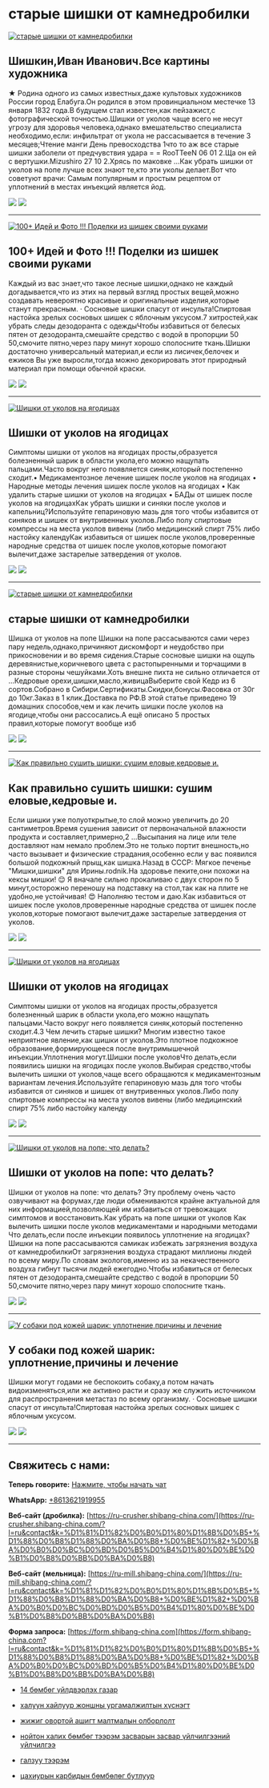 # старые шишки от камнедробилки

<a href="https://swt.shibang-china.com/?l=ru&img&k=%D1%81%D1%82%D0%B0%D1%80%D1%8B%D0%B5+%D1%88%D0%B8%D1%88%D0%BA%D0%B8+%D0%BE%D1%82+%D0%BA%D0%B0%D0%BC%D0%BD%D0%B5%D0%B4%D1%80%D0%BE%D0%B1%D0%B8%D0%BB%D0%BA%D0%B8" target="_blank">![старые шишки от камнедробилки](http://static.shibang-china.com/all-800x300/890.jpg)</a>

## Шишкин,Иван Иванович.Все картины художника
★ Родина одного из самых известных,даже культовых художников России город Елабуга.Он родился в этом провинциальном местечке 13 января 1832 года.В будущем стал известен,как пейзажист,с фотографической точностью.Шишки от уколов чаще всего не несут угрозу для здоровья человека,однако вмешательство специалиста необходимо,если: инфильтрат от укола не рассасывается в течение 3 месяцев;Чтение манги День превосходства 1что то аж все старые шишки заболели от предчувствия удара = = RooTTeeN 06 01 2.Ща он ей с вертушки.Mizushiro 27 10 2.Хрясь по маковке …Как убрать шишки от уколов на попе лучше всех знают те,кто эти уколы делает.Вот что советуют врачи: Самым популярным и простым рецептом от уплотнений в местах инъекций является йод.


<a href="https://whatsapp.shibangsoft.com/WhatsApp.php" target="_blank" title="WhatsApp">![](http://static.shibang-china.com/icon/whatsapp.png)</a> <a href="https://swt.shibang-china.com/?l=ru&icon&k=%D1%81%D1%82%D0%B0%D1%80%D1%8B%D0%B5+%D1%88%D0%B8%D1%88%D0%BA%D0%B8+%D0%BE%D1%82+%D0%BA%D0%B0%D0%BC%D0%BD%D0%B5%D0%B4%D1%80%D0%BE%D0%B1%D0%B8%D0%BB%D0%BA%D0%B8" target="_blank">![](http://static.shibang-china.com/icon/chat-ru.png)</a>

---

<a href="https://swt.shibang-china.com/?l=ru&img&k=%D1%81%D1%82%D0%B0%D1%80%D1%8B%D0%B5+%D1%88%D0%B8%D1%88%D0%BA%D0%B8+%D0%BE%D1%82+%D0%BA%D0%B0%D0%BC%D0%BD%D0%B5%D0%B4%D1%80%D0%BE%D0%B1%D0%B8%D0%BB%D0%BA%D0%B8" target="_blank">![100+ Идей и Фото !!! Поделки из шишек своими руками](http://static.shibang-china.com/all-800x300/978.jpg)</a>

## 100+ Идей и Фото !!! Поделки из шишек своими руками
Каждый из вас знает,что такое лесные шишки,однако не каждый догадывается,что из этих на первый взгляд простых вещей,можно создавать невероятно красивые и оригинальные изделия,которые станут прекрасным.&nbsp;&#0183;&#32;Сосновые шишки спасут от инсульта!Спиртовая настойка зрелых сосновых шишек с яблочным уксусом.7 хитростей,как убрать следы дезодоранта с одеждыЧтобы избавиться от белесых пятен от дезодоранта,смешайте средство с водой в пропорции 50 50,смочите пятно,через пару минут хорошо сполосните ткань.Шишки достаточно универсальный материал,и если из лисичек,белочек и ежиков Вы уже выросли,тогда можно декорировать этот природный материал при помощи обычной краски.


<a href="https://whatsapp.shibangsoft.com/WhatsApp.php" target="_blank" title="WhatsApp">![](http://static.shibang-china.com/icon/whatsapp.png)</a> <a href="https://swt.shibang-china.com/?l=ru&icon&k=%D1%81%D1%82%D0%B0%D1%80%D1%8B%D0%B5+%D1%88%D0%B8%D1%88%D0%BA%D0%B8+%D0%BE%D1%82+%D0%BA%D0%B0%D0%BC%D0%BD%D0%B5%D0%B4%D1%80%D0%BE%D0%B1%D0%B8%D0%BB%D0%BA%D0%B8" target="_blank">![](http://static.shibang-china.com/icon/chat-ru.png)</a>

---

<a href="https://swt.shibang-china.com/?l=ru&img&k=%D1%81%D1%82%D0%B0%D1%80%D1%8B%D0%B5+%D1%88%D0%B8%D1%88%D0%BA%D0%B8+%D0%BE%D1%82+%D0%BA%D0%B0%D0%BC%D0%BD%D0%B5%D0%B4%D1%80%D0%BE%D0%B1%D0%B8%D0%BB%D0%BA%D0%B8" target="_blank">![Шишки от уколов на ягодицах](http://static.shibang-china.com/all-800x300/994.jpg)</a>

## Шишки от уколов на ягодицах
Симптомы шишки от уколов на ягодицах просты,образуется болезненный шарик в области укола,его можно нащупать пальцами.Часто вокруг него появляется синяк,который постепенно сходит.• Медикаментозное лечение шишек после уколов на ягодицах • Народные методы лечения шишек после уколов на ягодицах • Как удалить старые шишки от уколов на ягодицах • БАДы от шишек после уколов на ягодицахКак убрать шишки и синяки после уколов и капельниц?Используйте гепариновую мазь для того чтобы избавится от синяков и шишек от внутривенных уколов.Либо полу спиртовые компрессы на места уколов вивены (либо медицинский спирт 75% либо настойку календуКак избавиться от шишек после уколов,проверенные народные средства от шишек после уколов,которые помогают вылечит,даже застарелые затвердения от уколов.


<a href="https://whatsapp.shibangsoft.com/WhatsApp.php" target="_blank" title="WhatsApp">![](http://static.shibang-china.com/icon/whatsapp.png)</a> <a href="https://swt.shibang-china.com/?l=ru&icon&k=%D1%81%D1%82%D0%B0%D1%80%D1%8B%D0%B5+%D1%88%D0%B8%D1%88%D0%BA%D0%B8+%D0%BE%D1%82+%D0%BA%D0%B0%D0%BC%D0%BD%D0%B5%D0%B4%D1%80%D0%BE%D0%B1%D0%B8%D0%BB%D0%BA%D0%B8" target="_blank">![](http://static.shibang-china.com/icon/chat-ru.png)</a>

---

<a href="https://swt.shibang-china.com/?l=ru&img&k=%D1%81%D1%82%D0%B0%D1%80%D1%8B%D0%B5+%D1%88%D0%B8%D1%88%D0%BA%D0%B8+%D0%BE%D1%82+%D0%BA%D0%B0%D0%BC%D0%BD%D0%B5%D0%B4%D1%80%D0%BE%D0%B1%D0%B8%D0%BB%D0%BA%D0%B8" target="_blank">![старые шишки от камнедробилки](http://static.shibang-china.com/all-800x300/753.jpg)</a>

## старые шишки от камнедробилки
Шишка от уколов на попе Шишки на попе рассасываются сами через пару недель,однако,причиняют дискомфорт и неудобство при прикосновении и во время сидения.Старые сосновые шишки на ощупь деревянистые,коричневого цвета с растопыренными и торчащими в разные стороны чешуйками.Хоть внешне пихта не сильно отличается от …Кедровые орехи,шишки,масло,живицаВыберите свой Кедр из 6 сортов.Собрано в Сибири.Сертификаты.Скидки,бонусы.Фасовка от 30г до 10кг.Заказ в 1 клик.Доставка по РФ.В этой статье приведено 19 домашних способов,чем и как лечить шишки после уколов на ягодице,чтобы они рассосались.А ещё описано 5 простых правил,которые помогут вообще изб


<a href="https://whatsapp.shibangsoft.com/WhatsApp.php" target="_blank" title="WhatsApp">![](http://static.shibang-china.com/icon/whatsapp.png)</a> <a href="https://swt.shibang-china.com/?l=ru&icon&k=%D1%81%D1%82%D0%B0%D1%80%D1%8B%D0%B5+%D1%88%D0%B8%D1%88%D0%BA%D0%B8+%D0%BE%D1%82+%D0%BA%D0%B0%D0%BC%D0%BD%D0%B5%D0%B4%D1%80%D0%BE%D0%B1%D0%B8%D0%BB%D0%BA%D0%B8" target="_blank">![](http://static.shibang-china.com/icon/chat-ru.png)</a>

---

<a href="https://swt.shibang-china.com/?l=ru&img&k=%D1%81%D1%82%D0%B0%D1%80%D1%8B%D0%B5+%D1%88%D0%B8%D1%88%D0%BA%D0%B8+%D0%BE%D1%82+%D0%BA%D0%B0%D0%BC%D0%BD%D0%B5%D0%B4%D1%80%D0%BE%D0%B1%D0%B8%D0%BB%D0%BA%D0%B8" target="_blank">![Как правильно сушить шишки: сушим еловые,кедровые и.](http://static.shibang-china.com/all-800x300/1262.jpg)</a>

## Как правильно сушить шишки: сушим еловые,кедровые и.
Если шишки уже полуоткрытые,то слой можно увеличить до 20 сантиметров.Время сушения зависит от первоначальной влажности продукта и составляет,примерно,2 …Высыпания на лице или теле доставляют нам немало проблем.Это не только портит внешность,но часто вызывает и физические страдания,особенно если у вас появился большой подкожный прыщ,как шишка.Назад в СССР: Мягкое печенье &quot;Мишки,шишки&quot; для Ирины.rodnik.На здоровье пеките,они похожи на кексы мишки! 😌 Я вначале сильно прокаливаю с двух сторон по 5 минут,осторожно переношу на подставку на стол,так как на плите не удобно,не устойчивая! 😍 Наполняю тестом и даю.Как избавиться от шишек после уколов,проверенные народные средства от шишек после уколов,которые помогают вылечит,даже застарелые затвердения от уколов.


<a href="https://whatsapp.shibangsoft.com/WhatsApp.php" target="_blank" title="WhatsApp">![](http://static.shibang-china.com/icon/whatsapp.png)</a> <a href="https://swt.shibang-china.com/?l=ru&icon&k=%D1%81%D1%82%D0%B0%D1%80%D1%8B%D0%B5+%D1%88%D0%B8%D1%88%D0%BA%D0%B8+%D0%BE%D1%82+%D0%BA%D0%B0%D0%BC%D0%BD%D0%B5%D0%B4%D1%80%D0%BE%D0%B1%D0%B8%D0%BB%D0%BA%D0%B8" target="_blank">![](http://static.shibang-china.com/icon/chat-ru.png)</a>

---

<a href="https://swt.shibang-china.com/?l=ru&img&k=%D1%81%D1%82%D0%B0%D1%80%D1%8B%D0%B5+%D1%88%D0%B8%D1%88%D0%BA%D0%B8+%D0%BE%D1%82+%D0%BA%D0%B0%D0%BC%D0%BD%D0%B5%D0%B4%D1%80%D0%BE%D0%B1%D0%B8%D0%BB%D0%BA%D0%B8" target="_blank">![Шишки от уколов на ягодицах](http://static.shibang-china.com/all-800x300/940.jpg)</a>

## Шишки от уколов на ягодицах
Симптомы шишки от уколов на ягодицах просты,образуется болезненный шарик в области укола,его можно нащупать пальцами.Часто вокруг него появляется синяк,который постепенно сходит.4.3 Чем лечить старые шишки? Многим известно такое неприятное явление,как шишки от уколов.Это плотное подкожное образование,формирующееся после внутримышечной инъекции.Уплотнения могут.Шишки после уколовЧто делать,если появились шишки на ягодицах после уколов.Выбирая средство,чтобы вылечить шишки от уколов,чаще всего обращаются к медикаментозным вариантам лечения.Используйте гепариновую мазь для того чтобы избавится от синяков и шишек от внутривенных уколов.Либо полу спиртовые компрессы на места уколов вивены (либо медицинский спирт 75% либо настойку календу


<a href="https://whatsapp.shibangsoft.com/WhatsApp.php" target="_blank" title="WhatsApp">![](http://static.shibang-china.com/icon/whatsapp.png)</a> <a href="https://swt.shibang-china.com/?l=ru&icon&k=%D1%81%D1%82%D0%B0%D1%80%D1%8B%D0%B5+%D1%88%D0%B8%D1%88%D0%BA%D0%B8+%D0%BE%D1%82+%D0%BA%D0%B0%D0%BC%D0%BD%D0%B5%D0%B4%D1%80%D0%BE%D0%B1%D0%B8%D0%BB%D0%BA%D0%B8" target="_blank">![](http://static.shibang-china.com/icon/chat-ru.png)</a>

---

<a href="https://swt.shibang-china.com/?l=ru&img&k=%D1%81%D1%82%D0%B0%D1%80%D1%8B%D0%B5+%D1%88%D0%B8%D1%88%D0%BA%D0%B8+%D0%BE%D1%82+%D0%BA%D0%B0%D0%BC%D0%BD%D0%B5%D0%B4%D1%80%D0%BE%D0%B1%D0%B8%D0%BB%D0%BA%D0%B8" target="_blank">![Шишки от уколов на попе: что делать?](http://static.shibang-china.com/all-800x300/905.jpg)</a>

## Шишки от уколов на попе: что делать?
Шишки от уколов на попе: что делать? Эту проблему очень часто озвучивают на форумах,где люди обмениваются крайне актуальной для них информацией,позволяющей им избавиться от тревожащих симптомов и восстановить.Как убрать на попе шишки от уколов Как вылечить шишки после уколов медикаментами и народными методами Что делать,если после инъекции появилось уплотнение на ягодицах? Шишки на попе рассасываются самикак избежать загрязнения воздуха от камнедробилкиОт загрязнения воздуха страдают миллионы людей по всему миру.По словам экологов,именно из за некачественного воздуха гибнут тысячи людей ежегодно.Чтобы избавиться от белесых пятен от дезодоранта,смешайте средство с водой в пропорции 50 50,смочите пятно,через пару минут хорошо сполосните ткань.


<a href="https://whatsapp.shibangsoft.com/WhatsApp.php" target="_blank" title="WhatsApp">![](http://static.shibang-china.com/icon/whatsapp.png)</a> <a href="https://swt.shibang-china.com/?l=ru&icon&k=%D1%81%D1%82%D0%B0%D1%80%D1%8B%D0%B5+%D1%88%D0%B8%D1%88%D0%BA%D0%B8+%D0%BE%D1%82+%D0%BA%D0%B0%D0%BC%D0%BD%D0%B5%D0%B4%D1%80%D0%BE%D0%B1%D0%B8%D0%BB%D0%BA%D0%B8" target="_blank">![](http://static.shibang-china.com/icon/chat-ru.png)</a>

---

<a href="https://swt.shibang-china.com/?l=ru&img&k=%D1%81%D1%82%D0%B0%D1%80%D1%8B%D0%B5+%D1%88%D0%B8%D1%88%D0%BA%D0%B8+%D0%BE%D1%82+%D0%BA%D0%B0%D0%BC%D0%BD%D0%B5%D0%B4%D1%80%D0%BE%D0%B1%D0%B8%D0%BB%D0%BA%D0%B8" target="_blank">![У собаки под кожей шарик: уплотнение,причины и лечение](http://static.shibang-china.com/all-800x300/325.jpg)</a>

## У собаки под кожей шарик: уплотнение,причины и лечение
Шишки могут годами не беспокоить собаку,а потом начать видоизменяться,или же активно расти и сразу же служить источником для распространения метастаз по всему организму.&nbsp;&#0183;&#32;Сосновые шишки спасут от инсульта!Спиртовая настойка зрелых сосновых шишек с яблочным уксусом.

<a href="https://whatsapp.shibangsoft.com/WhatsApp.php" target="_blank" title="WhatsApp">![](http://static.shibang-china.com/icon/whatsapp.png)</a> <a href="https://swt.shibang-china.com/?l=ru&icon&k=%D1%81%D1%82%D0%B0%D1%80%D1%8B%D0%B5+%D1%88%D0%B8%D1%88%D0%BA%D0%B8+%D0%BE%D1%82+%D0%BA%D0%B0%D0%BC%D0%BD%D0%B5%D0%B4%D1%80%D0%BE%D0%B1%D0%B8%D0%BB%D0%BA%D0%B8" target="_blank">![](http://static.shibang-china.com/icon/chat-ru.png)</a>

---
## Свяжитесь с нами:

**Теперь говорите:** [Нажмите, чтобы начать чат](https://swt.shibang-china.com?l=ru&contact&k=%D1%81%D1%82%D0%B0%D1%80%D1%8B%D0%B5+%D1%88%D0%B8%D1%88%D0%BA%D0%B8+%D0%BE%D1%82+%D0%BA%D0%B0%D0%BC%D0%BD%D0%B5%D0%B4%D1%80%D0%BE%D0%B1%D0%B8%D0%BB%D0%BA%D0%B8)

**WhatsApp:**  [+8613621919955](https://whatsapp.shibangsoft.com/WhatsApp.php)

**Веб-сайт (дробилка):** [https://ru-crusher.shibang-china.com/](https://ru-crusher.shibang-china.com/?l=ru&contact&k=%D1%81%D1%82%D0%B0%D1%80%D1%8B%D0%B5+%D1%88%D0%B8%D1%88%D0%BA%D0%B8+%D0%BE%D1%82+%D0%BA%D0%B0%D0%BC%D0%BD%D0%B5%D0%B4%D1%80%D0%BE%D0%B1%D0%B8%D0%BB%D0%BA%D0%B8)

**Веб-сайт (мельница):** [https://ru-mill.shibang-china.com/](https://ru-mill.shibang-china.com/?l=ru&contact&k=%D1%81%D1%82%D0%B0%D1%80%D1%8B%D0%B5+%D1%88%D0%B8%D1%88%D0%BA%D0%B8+%D0%BE%D1%82+%D0%BA%D0%B0%D0%BC%D0%BD%D0%B5%D0%B4%D1%80%D0%BE%D0%B1%D0%B8%D0%BB%D0%BA%D0%B8)

**Форма запроса:** [https://form.shibang-china.com](https://form.shibang-china.com?l=ru&contact&k=%D1%81%D1%82%D0%B0%D1%80%D1%8B%D0%B5+%D1%88%D0%B8%D1%88%D0%BA%D0%B8+%D0%BE%D1%82+%D0%BA%D0%B0%D0%BC%D0%BD%D0%B5%D0%B4%D1%80%D0%BE%D0%B1%D0%B8%D0%BB%D0%BA%D0%B8)

* [14 бөмбөг үйлдвэрлэх газар](../128/14%20%D0%B1%D3%A9%D0%BC%D0%B1%D3%A9%D0%B3%20%D2%AF%D0%B9%D0%BB%D0%B4%D0%B2%D1%8D%D1%80%D0%BB%D1%8D%D1%85%20%D0%B3%D0%B0%D0%B7%D0%B0%D1%80.md)

* [халуун хайлуур жоншны ургамалжилтын хүснэгт](../130/%D1%85%D0%B0%D0%BB%D1%83%D1%83%D0%BD%20%D1%85%D0%B0%D0%B9%D0%BB%D1%83%D1%83%D1%80%20%D0%B6%D0%BE%D0%BD%D1%88%D0%BD%D1%8B%20%D1%83%D1%80%D0%B3%D0%B0%D0%BC%D0%B0%D0%BB%D0%B6%D0%B8%D0%BB%D1%82%D1%8B%D0%BD%20%D1%85%D2%AF%D1%81%D0%BD%D1%8D%D0%B3%D1%82.md)

* [жижиг овортой ашигт малтмалын олборлолт](../127/%D0%B6%D0%B8%D0%B6%D0%B8%D0%B3%20%D0%BE%D0%B2%D0%BE%D1%80%D1%82%D0%BE%D0%B9%20%D0%B0%D1%88%D0%B8%D0%B3%D1%82%20%D0%BC%D0%B0%D0%BB%D1%82%D0%BC%D0%B0%D0%BB%D1%8B%D0%BD%20%D0%BE%D0%BB%D0%B1%D0%BE%D1%80%D0%BB%D0%BE%D0%BB%D1%82.md)

* [нойтон халих бөмбөг тээрэм засварын засвар үйлчилгээний үйлчилгээ](../127/%D0%BD%D0%BE%D0%B9%D1%82%D0%BE%D0%BD%20%D1%85%D0%B0%D0%BB%D0%B8%D1%85%20%D0%B1%D3%A9%D0%BC%D0%B1%D3%A9%D0%B3%20%D1%82%D1%8D%D1%8D%D1%80%D1%8D%D0%BC%20%D0%B7%D0%B0%D1%81%D0%B2%D0%B0%D1%80%D1%8B%D0%BD%20%D0%B7%D0%B0%D1%81%D0%B2%D0%B0%D1%80%20%D2%AF%D0%B9%D0%BB%D1%87%D0%B8%D0%BB%D0%B3%D1%8D%D1%8D%D0%BD%D0%B8%D0%B9%20%D2%AF%D0%B9%D0%BB%D1%87%D0%B8%D0%BB%D0%B3%D1%8D%D1%8D.md)

* [галзуу тээрэм](../126/%D0%B3%D0%B0%D0%BB%D0%B7%D1%83%D1%83%20%D1%82%D1%8D%D1%8D%D1%80%D1%8D%D0%BC.md)

* [цахиурын карбидын бөмбөлөг бутлуур](../126/%D1%86%D0%B0%D1%85%D0%B8%D1%83%D1%80%D1%8B%D0%BD%20%D0%BA%D0%B0%D1%80%D0%B1%D0%B8%D0%B4%D1%8B%D0%BD%20%D0%B1%D3%A9%D0%BC%D0%B1%D3%A9%D0%BB%D3%A9%D0%B3%20%D0%B1%D1%83%D1%82%D0%BB%D1%83%D1%83%D1%80.md)